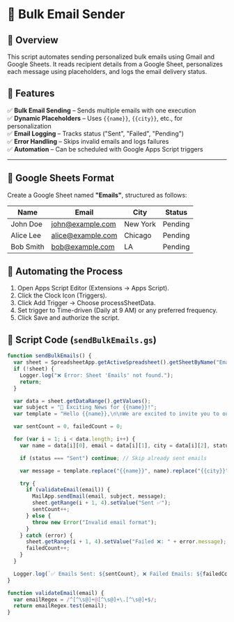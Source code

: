 # 📩 Bulk Email Sender  

## 🚀 Overview  
This script automates sending personalized bulk emails using Gmail and Google Sheets. It reads recipient details from a Google Sheet, personalizes each message using placeholders, and logs the email delivery status.  

## 🔹 Features  
✅ **Bulk Email Sending** – Sends multiple emails with one execution  
✅ **Dynamic Placeholders** – Uses `{{name}}`, `{{city}}`, etc., for personalization  
✅ **Email Logging** – Tracks status ("Sent", "Failed", "Pending")  
✅ **Error Handling** – Skips invalid emails and logs failures  
✅ **Automation** – Can be scheduled with Google Apps Script triggers  

---

## 📑 Google Sheets Format  

Create a Google Sheet named **"Emails"**, structured as follows:  

| Name      | Email               | City      | Status  |
|-----------|--------------------|-----------|---------|
| John Doe  | john@example.com   | New York  | Pending |
| Alice Lee | alice@example.com  | Chicago   | Pending |
| Bob Smith | bob@example.com    | LA        | Pending |

## 📅 Automating the Process
1.	Open Apps Script Editor (Extensions → Apps Script).
2.	Click the Clock Icon (Triggers).
3.	Click Add Trigger → Choose processSheetData.
4.	Set trigger to Time-driven (Daily at 9 AM) or any preferred frequency.
5.	Click Save and authorize the script.


## 📜 Script Code (`sendBulkEmails.gs`)  

```javascript
function sendBulkEmails() {
  var sheet = SpreadsheetApp.getActiveSpreadsheet().getSheetByName("Emails");
  if (!sheet) {
    Logger.log("❌ Error: Sheet 'Emails' not found.");
    return;
  }

  var data = sheet.getDataRange().getValues();
  var subject = "📢 Exciting News for {{name}}!";
  var template = "Hello {{name}},\n\nWe are excited to invite you to our event in {{city}}.\n\nBest, Your Company";

  var sentCount = 0, failedCount = 0;

  for (var i = 1; i < data.length; i++) {
    var name = data[i][0], email = data[i][1], city = data[i][2], status = data[i][3];

    if (status === "Sent") continue; // Skip already sent emails

    var message = template.replace("{{name}}", name).replace("{{city}}", city);

    try {
      if (validateEmail(email)) {
        MailApp.sendEmail(email, subject, message);
        sheet.getRange(i + 1, 4).setValue("Sent ✅");
        sentCount++;
      } else {
        throw new Error("Invalid email format");
      }
    } catch (error) {
      sheet.getRange(i + 1, 4).setValue("Failed ❌: " + error.message);
      failedCount++;
    }
  }

  Logger.log(`✅ Emails Sent: ${sentCount}, ❌ Failed Emails: ${failedCount}`);
}

function validateEmail(email) {
  var emailRegex = /^[^\s@]+@[^\s@]+\.[^\s@]+$/;
  return emailRegex.test(email);
}